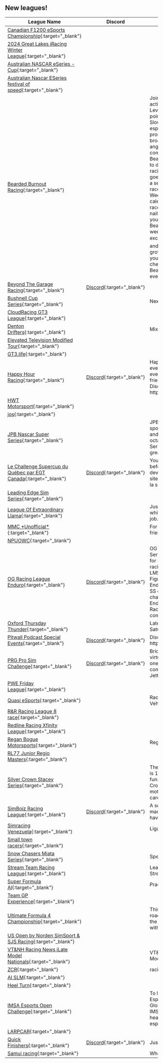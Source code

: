 ## New leagues!

| League Name | Discord | About |
|--------------------------------------------------------------------------------------------------------------------------------------------|---------------------------------------------------------------|-------------------------------------------------------------------------------------------------------------------------------------------------------------------------------------------------------------------------------------------------------------------------------------------------------------------------------------------------------------------------------------------------------------------------------------------------------------------------------------------------------------------------------------------------------------------------------------------------------------------------------------------------------------------------------------------------------------------------------------------------------------------------------------------------------------------------------------------------------------------------------------|
|[Canadian F1200 eSports Championship](https://members.iracing.com/membersite/member/LeagueView.do?league=10460){:target="_blank"} | | |
|[2024 Great Lakes iRacing Winter League](https://members.iracing.com/membersite/member/LeagueView.do?league=10506){:target="_blank"} | | |
|[Australian NASCAR eSeries \- Cup](https://members.iracing.com/membersite/member/LeagueView.do?league=10465){:target="_blank"} | | |
|[Australian Nascar ESeries festival of speed](https://members.iracing.com/membersite/member/LeagueView.do?league=10478){:target="_blank"} | | |
|[Bearded Burnout Racing](https://members.iracing.com/membersite/member/LeagueView.do?league=10472){:target="_blank"} | |Join us for adrenaline\-fueled action every week in our Rookie Level Races, the perfect starting point for all skill levels\. Led by Slow Motion, a streaming and esports expert, our league promises a professional broadcast with dynamic camera angles and insightful commentary\.   🌐 Mission:  Bearded Burnout is committed to delivering a polished virtual racing experience\. Our mission goes beyond the track, fostering a sense of community among racers and viewers alike\.   📆 Weekly Thrills:  Mark your calendars for heart\-pounding races, unexpected twists, and nail\-biting finishes\. Whether you're a racer or viewer, Bearded Burnout offers a weekly dose of racing excitement\.   🏆 Join Us:  Gear up and become a part of our growing community\. Whether you're aiming for the podium or cheering from the sidelines, Bearded Burnout welcomes everyone\. |
|[Beyond The Garage Racing](https://members.iracing.com/membersite/member/LeagueView.do?league=10505){:target="_blank"} |[Discord](https://discord.gg/beyondthegarage){:target="_blank"} | |
|[Bushnell Cup Series](https://members.iracing.com/membersite/member/LeagueView.do?league=10494){:target="_blank"} | |Next gen cars, 20 track season |
|[CloudRacing GT3 League](https://members.iracing.com/membersite/member/LeagueView.do?league=10469){:target="_blank"} | | |
|[Denton Drifters](https://members.iracing.com/membersite/member/LeagueView.do?league=10462){:target="_blank"} | |Mixed Bag of Races |
|[Elevated Television Modified Tour](https://members.iracing.com/membersite/member/LeagueView.do?league=10476){:target="_blank"} | | |
|[GT3\.life](https://members.iracing.com/membersite/member/LeagueView.do?league=10466){:target="_blank"} | | |
|[Happy Hour Racing](https://members.iracing.com/membersite/member/LeagueView.do?league=10459){:target="_blank"} |[Discord](https://discord.gg/T5XWRk4z2g){:target="_blank"} |Happy Hour Racing: Where every lap is a celebration, and every race is a chance to make friends on and off the track\.   Discord Link:  https://discord\.gg/T5XWRk4z2g |
|[HWT Motorsport](https://members.iracing.com/membersite/member/LeagueView.do?league=10479){:target="_blank"} | | |
|[jos](https://members.iracing.com/membersite/member/LeagueView.do?league=10499){:target="_blank"} | | |
|[JPB Nascar Super Series](https://members.iracing.com/membersite/member/LeagueView.do?league=10467){:target="_blank"} | |JPB Nascar Super Series sponsored by iLounge Racing and HIFI Lounge, is a high octane european NASCAR Series bring you epic ovals and great racing |
|[Le Challenge Supercup du Québec par EGT Canada](https://members.iracing.com/membersite/member/LeagueView.do?league=10487){:target="_blank"} |[Discord](https://discord.gg/egtcanada){:target="_blank"} |You need to register on website before joining this series\.  Vous devez vous inscrire sur le siteweb avant de pouvoir joindre la série\. |
|[Leading Edge Sim Series](https://members.iracing.com/membersite/member/LeagueView.do?league=10504){:target="_blank"} | | |
|[League Of Extraordinary Llama](https://members.iracing.com/membersite/member/LeagueView.do?league=10502){:target="_blank"} | |Just here to have some fun while not grinding at the daily job\. |
|[MMC \*Unofficial\*](https://members.iracing.com/membersite/member/LeagueView.do?league=10485){:target="_blank"} | |For MMC members and their friends |
|[NPUOWC](https://members.iracing.com/membersite/member/LeagueView.do?league=10493){:target="_blank"} | | |
|[OG Racing League Enduro](https://members.iracing.com/membersite/member/LeagueView.do?league=10483){:target="_blank"} |[Discord](https://discord.gg/KGkWdzbq){:target="_blank"} |OG Racing League Enduro Series, is meant to be a place for Figure 8 and Enduro style racing fans\. We will use the LMSC, SS, SLM in a duel on Figure 8's with the Oval Enduro's taking place with the SS or LMSC things can be changed up\. OG Racing League Enduro series is part of OG Racing League so feel free to come join there as well\. |
|[Oxford Thursday Thunder](https://members.iracing.com/membersite/member/LeagueView.do?league=10461){:target="_blank"} | |Late model run like a typical Saturday night show |
|[Pitwall Podcast Special Events](https://members.iracing.com/membersite/member/LeagueView.do?league=10463){:target="_blank"} |[Discord](https://discord.gg/cBb5Afg8Mq){:target="_blank"} |Discord Invite\-https://discord\.gg/cBb5Afg8Mq |
|[PRG Pro Sim Challenge](https://members.iracing.com/membersite/member/LeagueView.do?league=10484){:target="_blank"} |[Discord](https://discord.gg/vceh5aMVwj){:target="_blank"} |Bridging the gap between the virtual world and reality\. Season one brings six races of hard competition in the Volkswagen Jetta |
|[PWE Friday League](https://members.iracing.com/membersite/member/LeagueView.do?league=10470){:target="_blank"} | | |
|[Quasi eSports](https://members.iracing.com/membersite/member/LeagueView.do?league=10491){:target="_blank"} | |Racing League For A Variety Of Vehicles And Formats |
|[R&R Racing League 8 race](https://members.iracing.com/membersite/member/LeagueView.do?league=10500){:target="_blank"} | | |
|[Redline Racing Xfinity League](https://members.iracing.com/membersite/member/LeagueView.do?league=10495){:target="_blank"} | | |
|[Regan Bogue Motorsports](https://members.iracing.com/membersite/member/LeagueView.do?league=10497){:target="_blank"} | |Regan Bogue Motorsports |
|[RL77 Junior Regio Masters](https://members.iracing.com/membersite/member/LeagueView.do?league=10474){:target="_blank"} | | |
|[Silver Crown Stacey Series](https://members.iracing.com/membersite/member/LeagueView.do?league=10489){:target="_blank"} | |The Silver Crown Stacey Series is 10 week long series just for fun\. Why Is called the Silver Crown Stacey Series ? I Love my mother and i used her credit card for the league fee\. |
|[SimBoiz Racing League](https://members.iracing.com/membersite/member/LeagueView.do?league=10492){:target="_blank"} |[Discord](https://discord.gg/4ndRZhaCTN){:target="_blank"} |A semi\-casual racing league made for people who want to have fun |
|[Simracing Venezuela](https://members.iracing.com/membersite/member/LeagueView.do?league=10458){:target="_blank"} | |Liga de Simracing Venezolano |
|[Small town racers](https://members.iracing.com/membersite/member/LeagueView.do?league=10501){:target="_blank"} | | |
|[Snow Chasers Miata Series](https://members.iracing.com/membersite/member/LeagueView.do?league=10471){:target="_blank"} | |Spec Miata Winter Fun League |
|[Stream Team Racing League](https://members.iracing.com/membersite/member/LeagueView.do?league=10488){:target="_blank"} | |League specifically for Streamers\. |
|[Super Formula AI](https://members.iracing.com/membersite/member/LeagueView.do?league=10496){:target="_blank"} | |Practice for the SF against AI |
|[Team GP Experience](https://members.iracing.com/membersite/member/LeagueView.do?league=10468){:target="_blank"} | | |
|[Ultimate Formula 4 Championship](https://members.iracing.com/membersite/member/LeagueView.do?league=10477){:target="_blank"} | |This is a Series that runs both road course and ovals all with the Fia F4 cars\. Similar to \*\*\* with the twist of F1 style points\. |
|[US Open by Norden SimSport & SJS Racing](https://members.iracing.com/membersite/member/LeagueView.do?league=10486){:target="_blank"} | | |
|[VT&NH Racing News iLate Model Nationals](https://members.iracing.com/membersite/member/LeagueView.do?league=10464){:target="_blank"} | |VT&NH Racing News iLate Model Nationals |
|[ZCR](https://members.iracing.com/membersite/member/LeagueView.do?league=10475){:target="_blank"} | |racing |
|[AI SLM](https://members.iracing.com/membersite/member/LeagueView.do?league=10480){:target="_blank"} | | |
|[Heel Turn](https://members.iracing.com/membersite/member/LeagueView.do?league=10503){:target="_blank"} | | |
|[IMSA Esports Open Challenge](https://members.iracing.com/membersite/member/LeagueView.do?league=10481){:target="_blank"} | |To learn more about IMSA Esports, the IMSA Esports Global Championship and the IMSA Esports Open Challenge, head to iracing\.com/imsa\-esports\. |
|[LARPCAR](https://members.iracing.com/membersite/member/LeagueView.do?league=10482){:target="_blank"} | | |
|[Quick Finishers](https://members.iracing.com/membersite/member/LeagueView.do?league=10498){:target="_blank"} |[Discord](https://discord.gg/kfx8dENE){:target="_blank"} |Just having fun\! |
|[Samui racing](https://members.iracing.com/membersite/member/LeagueView.do?league=10490){:target="_blank"} | |Who is the king of island |

